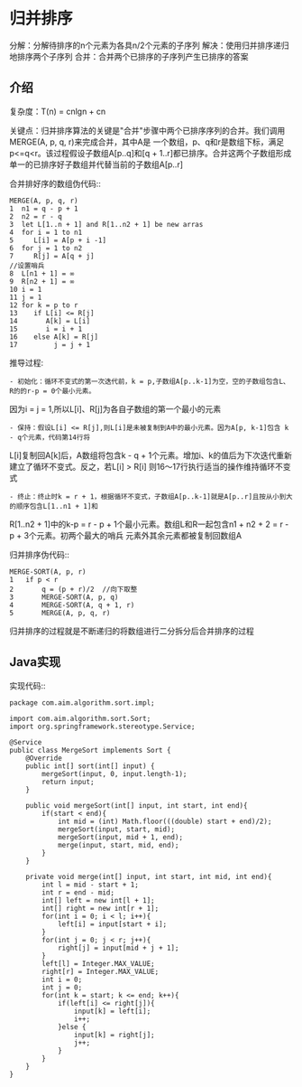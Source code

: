 归并排序
================================================

分解：分解待排序的n个元素为各具n/2个元素的子序列
解决：使用归并排序递归地排序两个子序列
合并：合并两个已排序的子序列产生已排序的答案

介绍
--------------------------------------

复杂度：T(n) = cnlgn + cn

关键点：归并排序算法的关键是"合并"步骤中两个已排序序列的合并。我们调用MERGE(A, p, q, r)来完成合并，其中A是
一个数组，p、q和r是数组下标，满足p<=q<r。该过程假设子数组A[p..q]和[q + 1..r]都已排序。合并这两个子数组形成
单一的已排序好子数组并代替当前的子数组A[p..r]

合并排好序的数组伪代码::

    MERGE(A, p, q, r)
    1  n1 = q - p + 1
    2  n2 = r - q
    3  let L[1..n + 1] and R[1..n2 + 1] be new arras
    4  for i = 1 to n1
    5     L[i] = A[p + i -1]
    6  for j = 1 to n2
    7     R[j] = A[q + j]
    //设置哨兵
    8  L[n1 + 1] = ∞
    9  R[n2 + 1] = ∞
    10 i = 1
    11 j = 1
    12 for k = p to r
    13    if L[i] <= R[j]
    14       A[k] = L[i]
    15       i = i + 1
    16    else A[k] = R[j]
    17         j = j + 1


推导过程:

    - 初始化：循环不变式的第一次迭代前，k = p,子数组A[p..k-1]为空，空的子数组包含L、R的的r-p = 0个最小元素。
因为i = j = 1,所以L[i]、R[j]为各自子数组的第一个最小的元素

    - 保持：假设L[i] <= R[j],则L[i]是未被复制到A中的最小元素。因为A[p, k-1]包含 k - q个元素，代码第14行将
L[i]复制回A[k]后，A数组将包含k - q + 1个元素。增加i、k的值后为下次迭代重新建立了循环不变式。反之，若L[i] > R[i]
则16～17行执行适当的操作维持循环不变式

    - 终止：终止时k = r + 1，根据循环不变式，子数组A[p..k-1]就是A[p..r]且按从小到大的顺序包含L[1..n1 + 1]和
R[1..n2 + 1]中的k-p = r - p + 1个最小元素。数组L和R一起包含n1 + n2 + 2 = r - p + 3个元素。初两个最大的哨兵
元素外其余元素都被复制回数组A

归并排序伪代码::

    MERGE-SORT(A, p, r)
    1   if p < r
    2       q = (p + r)/2  //向下取整
    3       MERGE-SORT(A, p, q)
    4       MERGE-SORT(A, q + 1, r)
    5       MERGE(A, p, q, r)

归并排序的过程就是不断递归的将数组进行二分拆分后合并排序的过程


Java实现
--------------------------------------
实现代码::

    package com.aim.algorithm.sort.impl;

    import com.aim.algorithm.sort.Sort;
    import org.springframework.stereotype.Service;

    @Service
    public class MergeSort implements Sort {
        @Override
        public int[] sort(int[] input) {
            mergeSort(input, 0, input.length-1);
            return input;
        }

        public void mergeSort(int[] input, int start, int end){
            if(start < end){
                int mid = (int) Math.floor(((double) start + end)/2);
                mergeSort(input, start, mid);
                mergeSort(input, mid + 1, end);
                merge(input, start, mid, end);
            }
        }

        private void merge(int[] input, int start, int mid, int end){
            int l = mid - start + 1;
            int r = end - mid;
            int[] left = new int[l + 1];
            int[] right = new int[r + 1];
            for(int i = 0; i < l; i++){
                left[i] = input[start + i];
            }
            for(int j = 0; j < r; j++){
                right[j] = input[mid + j + 1];
            }
            left[l] = Integer.MAX_VALUE;
            right[r] = Integer.MAX_VALUE;
            int i = 0;
            int j = 0;
            for(int k = start; k <= end; k++){
                if(left[i] <= right[j]){
                    input[k] = left[i];
                    i++;
                }else {
                    input[k] = right[j];
                    j++;
                }
            }
        }
    }









